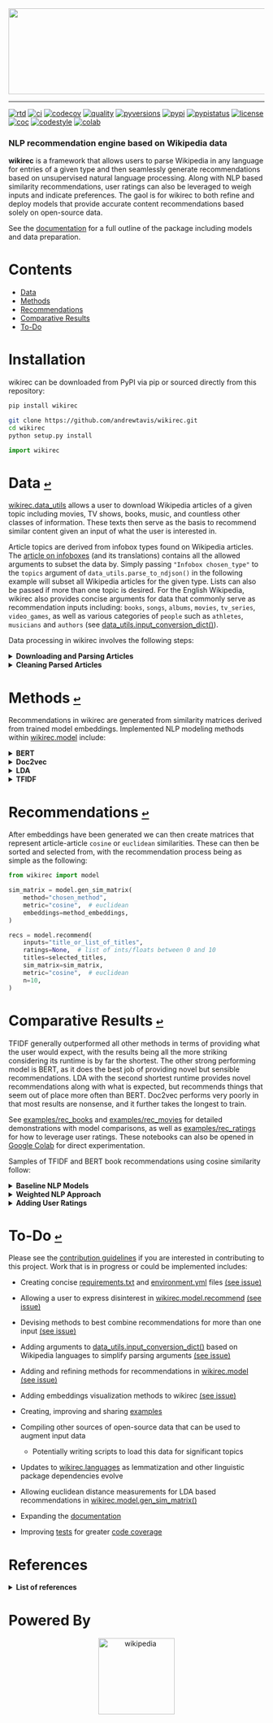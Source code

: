 <div align="center">
  <a href="https://github.com/andrewtavis/wikirec"><img src="https://raw.githubusercontent.com/andrewtavis/wikirec/main/resources/wikirec_logo_transparent.png" width="529" height="169"></a>
</div>

--------------------------------------

[![rtd](https://img.shields.io/readthedocs/wikirec.svg?logo=read-the-docs)](http://wikirec.readthedocs.io/en/latest/)
[![ci](https://img.shields.io/github/workflow/status/andrewtavis/wikirec/CI?logo=github)](https://github.com/andrewtavis/wikirec/actions?query=workflow%3ACI)
[![codecov](https://codecov.io/gh/andrewtavis/wikirec/branch/main/graphs/badge.svg)](https://codecov.io/gh/andrewtavis/wikirec)
[![quality](https://img.shields.io/codacy/grade/96812281c0a1488fbf6e1a09281b485f?logo=codacy)](https://app.codacy.com/gh/andrewtavis/wikirec/dashboard)
[![pyversions](https://img.shields.io/pypi/pyversions/wikirec.svg?logo=python&logoColor=FFD43B&color=306998)](https://pypi.org/project/wikirec/)
[![pypi](https://img.shields.io/pypi/v/wikirec.svg?color=4B8BBE)](https://pypi.org/project/wikirec/)
[![pypistatus](https://img.shields.io/pypi/status/wikirec.svg)](https://pypi.org/project/wikirec/)
[![license](https://img.shields.io/github/license/andrewtavis/wikirec.svg)](https://github.com/andrewtavis/wikirec/blob/main/LICENSE.txt)
[![coc](https://img.shields.io/badge/coc-Contributor%20Covenant-ff69b4.svg)](https://github.com/andrewtavis/wikirec/blob/main/.github/CODE_OF_CONDUCT.md)
[![codestyle](https://img.shields.io/badge/code%20style-black-000000.svg)](https://github.com/psf/black)
[![colab](https://img.shields.io/badge/%20-Open%20in%20Colab-097ABB.svg?logo=google-colab&color=097ABB&labelColor=525252)](https://colab.research.google.com/github/andrewtavis/wikirec)

### NLP recommendation engine based on Wikipedia data

**wikirec** is a framework that allows users to parse Wikipedia in any language for entries of a given type and then seamlessly generate recommendations based on unsupervised natural language processing. Along with NLP based similarity recommendations, user ratings can also be leveraged to weigh inputs and indicate preferences. The gaol is for wikirec to both refine and deploy models that provide accurate content recommendations based solely on open-source data.

See the [documentation](https://wikirec.readthedocs.io/en/latest/) for a full outline of the package including models and data preparation.

# **Contents**<a id="contents"></a>
- [Data](#data)
- [Methods](#methods)
- [Recommendations](#recommendations)
- [Comparative Results](#comparative-results)
- [To-Do](#to-do)

# Installation

wikirec can be downloaded from PyPI via pip or sourced directly from this repository:

```bash
pip install wikirec
```

```bash
git clone https://github.com/andrewtavis/wikirec.git
cd wikirec
python setup.py install
```

```python
import wikirec
```

# Data [`↩`](#contents) <a id="data"></a>

[wikirec.data_utils](https://github.com/andrewtavis/wikirec/blob/main/src/wikirec/data_utils.py) allows a user to download Wikipedia articles of a given topic including movies, TV shows, books, music, and countless other classes of information. These texts then serve as the basis to recommend similar content given an input of what the user is interested in.

Article topics are derived from infobox types found on Wikipedia articles. The [article on infoboxes](https://en.wikipedia.org/wiki/Wikipedia:List_of_infoboxes) (and its translations) contains all the allowed arguments to subset the data by. Simply passing `"Infobox chosen_type"` to the `topics` argument of `data_utils.parse_to_ndjson()` in the following example will subset all Wikipedia articles for the given type. Lists can also be passed if more than one topic is desired. For the English Wikipedia, wikirec also provides concise arguments for data that commonly serve as recommendation inputs including: `books`, `songs`, `albums`, `movies`, `tv_series`, `video_games`, as well as various categories of `people` such as `athletes`, `musicians` and `authors` (see [data_utils.input_conversion_dict()](https://github.com/andrewtavis/wikirec/blob/main/src/wikirec/data_utils.py)).

Data processing in wikirec involves the following steps:

<details><summary><strong>Downloading and Parsing Articles</strong></summary>
<p>

Downloading and parsing Wikipedia articles is as simple as:

```python
from wikirec import data_utils

# Downloads the most recent stable bz2 compressed English Wikipedia dump
files = data_utils.download_wiki(language="en", target_dir="./enwiki_dump")

# Produces an ndjson of all book articles on Wikipedia
data_utils.parse_to_ndjson(
    topics="books",  # ["books", "short_stories", "plays"]
    output_path="./enwiki_books.ndjson",
    input_dir="./enwiki_dump",
    limit=None,  # articles per file to find
    multicore=True,
    verbose=True,
)
```

The [examples](https://github.com/andrewtavis/wikirec/tree/main/examples) directory has a compressed copy of `enwiki_books.ndjson` for testing purposes.

<p>
</details>

<details><summary><strong>Cleaning Parsed Articles</strong></summary>
<p>

[wikirec.data_utils](https://github.com/andrewtavis/wikirec/blob/main/src/wikirec/data_utils.py) also provides a standardized multilingual cleaning process for the parsed articles. See [wikirec.languages](https://github.com/andrewtavis/wikirec/blob/main/src/wikirec/languages.py) for a full breakdown of what is available for each language. Generating a clean text corpus is achieved through the following:

```python
import json

with open("./enwiki_books.ndjson", "r") as f:
    books = [json.loads(l) for l in f]

titles = [b[0] for b in books]
texts = [b[1] for b in books]

text_corpus, selected_idxs = data_utils.clean(
    texts=texts,
    language="en",
    min_token_freq=5,  # 0 for Bert
    min_token_len=3,  # 0 for Bert
    min_tokens=50,
    max_token_index=-1,
    remove_stopwords=True,  # False for Bert
    verbose=True,
)

selected_titles = [titles[i] for i in selected_idxs]
```

From here `text_corpus` would be used to derive article similarities that are then used to make recommendations for any title found in `selected_titles`.

<p>
</details>

# Methods [`↩`](#contents) <a id="methods"></a>

Recommendations in wikirec are generated from similarity matrices derived from trained model embeddings. Implemented NLP modeling methods within [wikirec.model](https://github.com/andrewtavis/wikirec/blob/main/src/wikirec/model.py) include:

<details><summary><strong>BERT</strong></summary>
<p>

[Bidirectional Encoder Representations from Transformers](https://github.com/google-research/bert) derives representations of words based on NLP models ran over open source Wikipedia data. These representations are leveraged to derive article similarities that are then used to deliver recommendations.

wikirec uses [sentence-transformers](https://github.com/UKPLab/sentence-transformers) pretrained models. See their GitHub and [documentation](https://www.sbert.net/) for the available models.

```python
from wikirec import model

# Remove n-grams for BERT training
corpus_no_ngrams = [
    " ".join([t for t in text.split(" ") if "_" not in t]) for text in text_corpus
]

# We can pass kwargs for sentence_transformers.SentenceTransformer.encode
bert_embeddings = model.gen_embeddings(
        method="bert",
        corpus=corpus_no_ngrams,
        bert_st_model="xlm-r-bert-base-nli-stsb-mean-tokens",
        show_progress_bar=True,
        batch_size=32,
)
```

<p>
</details>

<details><summary><strong>Doc2vec</strong></summary>
<p>

A generalization of [Word2vec](https://en.wikipedia.org/wiki/Word2vec), Doc2vec is an NLP algorithm for deriving vector representations of documents from contextual word interrelations. These representations are then used as a baseline for recommendations.

```python
from wikirec import model

# We can pass kwargs for gensim.models.doc2vec.Doc2Vec
d2v_embeddings = model.gen_embeddings(
        method="doc2vec",
        corpus=text_corpus,
        vector_size=100,
        epochs=10,
        alpha=0.025,
)
```

<p>
</details>

<details><summary><strong>LDA</strong></summary>
<p>

[Latent Dirichlet Allocation](https://en.wikipedia.org/wiki/Latent_Dirichlet_allocation) is a generative statistical model that allows sets of observations to be explained by unobserved groups that explain why some parts of the data are similar. In the case of wikirec, Wikipedia articles are posited to be a mixture of a given number of topics, and the presence of each word in a text body comes from its relation to these derived topics. These topic-word relations are then used to determine article similarities and then make recommendations.

```python
from wikirec import model

# We can pass kwargs for gensim.models.ldamulticore.LdaMulticore
lda_embeddings = model.gen_embeddings(
        method="lda",
        corpus=text_corpus,  # automatically tokenized for LDA
        num_topics=50,
        passes=10,
        decay=0.5,
)
```

<p>
</details>

<details><summary><strong>TFIDF</strong></summary>
<p>

[Term Frequency Inverse Document Frequency](https://en.wikipedia.org/wiki/Tf%E2%80%93idf) is a numerical statistic that is intended to reflect how important a word is to a document in a collection or corpus. In case of wikirec, word importances are combined and compared to derive article similarities and thus provide recommendations.

```python
from wikirec import model

# We can pass kwargs for sklearn.feature_extraction.text.TfidfVectorizer
tfidf_embeddings = model.gen_embeddings(
        method="tfidf",
        corpus=text_corpus,
        max_features=None,
        norm="l2",
)
```

<p>
</details>

# Recommendations [`↩`](#contents) <a id="recommendations"></a>

After embeddings have been generated we can then create matrices that represent article-article `cosine` or `euclidean` similarities. These can then be sorted and selected from, with the recommendation process being as simple as the following:

```python
from wikirec import model

sim_matrix = model.gen_sim_matrix(
    method="chosen_method",
    metric="cosine",  # euclidean
    embeddings=method_embeddings,
)

recs = model.recommend(
    inputs="title_or_list_of_titles",
    ratings=None,  # list of ints/floats between 0 and 10
    titles=selected_titles,
    sim_matrix=sim_matrix,
    metric="cosine",  # euclidean
    n=10,
)
```

# Comparative Results [`↩`](#contents) <a id="comparative-results"></a>

TFIDF generally outperformed all other methods in terms of providing what the user would expect, with the results being all the more striking considering its runtime is by far the shortest. The other strong performing model is BERT, as it does the best job of providing novel but sensible recommendations. LDA with the second shortest runtime provides novel recommendations along with what is expected, but recommends things that seem out of place more often than BERT. Doc2vec performs very poorly in that most results are nonsense, and it further takes the longest to train.

See [examples/rec_books](https://github.com/andrewtavis/wikirec/blob/main/examples/rec_books.ipynb) and [examples/rec_movies](https://github.com/andrewtavis/wikirec/blob/main/examples/rec_movies.ipynb) for detailed demonstrations with model comparisons, as well as [examples/rec_ratings](https://github.com/andrewtavis/wikirec/blob/main/examples/rec_ratings.ipynb) for how to leverage user ratings. These notebooks can also be opened in [Google Colab](https://colab.research.google.com/github/andrewtavis/wikirec) for direct experimentation.

Samples of TFIDF and BERT book recommendations using cosine similarity follow:

<details><summary><strong>Baseline NLP Models</strong></summary>
<p>

Recommendations for single and multiple inputs follow:

```_output
-- TFIDF --

Harry Potter and the Philosopher's Stone recommendations:
[['Harry Potter and the Chamber of Secrets', 0.5974588223913879],
 ['Harry Potter and the Deathly Hallows', 0.5803045645372675],
 ['Harry Potter and the Goblet of Fire', 0.5752151957878091],
 ['Harry Potter and the Half-Blood Prince', 0.5673108963392828],
 ['Harry Potter and the Order of the Phoenix', 0.5662440277414937],
 ['The Magical Worlds of Harry Potter', 0.5098747039144682],
 ['Harry Potter and the Methods of Rationality', 0.5016950079654786],
 ['Harry Potter and the Prisoner of Azkaban', 0.4865186451505909],
 ['Fantastic Beasts and Where to Find Them', 0.4801163347125484],
 ['The Casual Vacancy', 0.44319508498475246]]

The Hobbit recommendations:
[['The History of The Hobbit', 0.7744692537347045],
 ['The Annotated Hobbit', 0.6474663216496771],
 ['Mr. Bliss', 0.5774314075304691],
 ['The Lord of the Rings', 0.5626569367072154],
 ['The Road to Middle-Earth', 0.5386365684368313],
 ['The Marvellous Land of Snergs', 0.5165174723722297],
 ['Tolkien: Maker of Middle-earth', 0.5062523572124091],
 ['The Letters of J. R. R. Tolkien', 0.489393850451095],
 ['The Tolkien Reader', 0.4862696945481724],
 ['J. R. R. Tolkien: A Biography', 0.4813258277958349]]

Harry Potter and the Philosopher's Stone and The Hobbit recommendations:
[['The History of The Hobbit', 0.4144937936077629],
 ['Harry Potter and the Chamber of Secrets', 0.34888387038976304],
 ['The Lord of the Rings', 0.3461664662907625],
 ['The Annotated Hobbit', 0.3431651523791515],
 ['Harry Potter and the Deathly Hallows', 0.3336208844683567],
 ['Harry Potter and the Goblet of Fire', 0.3323377108209634],
 ['Harry Potter and the Half-Blood Prince', 0.32972615751499673],
 ['Mr. Bliss', 0.3219122094772891],
 ['Harry Potter and the Order of the Phoenix', 0.3160426316664049],
 ['The Magical Worlds of Harry Potter', 0.30770960167033506]]

 -- BERT --

 Harry Potter and the Philosopher's Stone recommendations:
[['Harry Potter and the Prisoner of Azkaban', 0.8625375],
 ['Harry Potter and the Chamber of Secrets', 0.8557441],
 ['Harry Potter and the Half-Blood Prince', 0.8430752],
 ['Harry Potter and the Goblet of Fire', 0.8258302],
 ['The Magical Worlds of Harry Potter', 0.82496],
 ['A Bad Spell in Yurt', 0.82023925],
 ['Harry Potter and the Order of the Phoenix', 0.80546284],
 ['So You Want to Be a Wizard', 0.803981],
 ['The Weirdstone of Brisingamen', 0.8035261],
 ['Harry Potter and the Cursed Child', 0.79987496]]

 The Hobbit recommendations:
[['The Lord of the Rings', 0.8724792],
 ['Beast', 0.8283818],
 ['The Children of Húrin', 0.8261733],
 ['The Foundling and Other Tales of Prydain', 0.82471454],
 ['The Black Cauldron', 0.82060313],
 ['El Deafo', 0.8167627],
 ['The Little Grey Men', 0.8116319],
 ['The Woggle-Bug Book', 0.8109094],
 ['The Amazing Maurice and His Educated Rodents', 0.8089799],
 ['Dark Lord of Derkholm', 0.8068354]]

 Harry Potter and the Philosopher's Stone and The Hobbit recommendations:
[['The Weirdstone of Brisingamen', 0.79162943],
 ['Harry Potter and the Prisoner of Azkaban', 0.7681779],
 ['A Wizard of Earthsea', 0.7566709],
 ["The Magician's Nephew", 0.75540984],
 ["Merlin's Wood", 0.7530513],
 ['Harry Potter and the Half-Blood Prince', 0.7483348],
 ['Charmed Life', 0.74817574],
 ['The Borrowers Avenged', 0.7475477],
 ["The Inquisitor's Tale", 0.74703705],
 ['The Ghost of Thomas Kempe', 0.74537575]]
```

<p>
</details>

<details><summary><strong>Weighted NLP Approach</strong></summary>
<p>

Better results can be achieved by combining TFIDF and BERT:

```python
tfidf_weight = 0.35
bert_weight = 1.0 - tfidf_weight
bert_tfidf_sim_matrix = tfidf_weight * tfidf_sim_matrix + bert_weight * bert_sim_matrix
```

```_output
-- Weighted BERT and TFIDF --

 Harry Potter and the Philosopher's Stone recommendations:
[['Harry Potter and the Chamber of Secrets', 0.7653442323224594],
 ['Harry Potter and the Half-Blood Prince', 0.7465576592959889],
 ['Harry Potter and the Goblet of Fire', 0.7381149146065132],
 ['Harry Potter and the Prisoner of Azkaban', 0.7309308611870757],
 ['Harry Potter and the Order of the Phoenix', 0.7217362181392408],
 ['Harry Potter and the Deathly Hallows', 0.7181677376484684],
 ['The Magical Worlds of Harry Potter', 0.7146800943719254],
 ['Harry Potter and the Cursed Child', 0.6725872668915877],
 ['The Ickabog', 0.6218310147923186],
 ['Fantastic Beasts and Where to Find Them', 0.6161251907593163]]

 The Hobbit recommendations:
[['The History of The Hobbit', 0.78046806361336],
 ['The Lord of the Rings', 0.764041360399863],
 ['The Annotated Hobbit', 0.7444487700381719],
 ['The Marvellous Land of Snergs', 0.6904192459951058],
 ['The Children of Húrin', 0.6804096398917605],
 ['The Road to Middle-Earth', 0.6596135627601877],
 ['Mr. Bliss', 0.6543540064849226],
 ['The Silmarillion', 0.640755416461898],
 ['J. R. R. Tolkien: A Biography', 0.6391232063030203],
 ['Tolkien: Maker of Middle-earth', 0.6309609890944725]]

 Harry Potter and the Philosopher's Stone and The Hobbit recommendations:
[['Harry Potter and the Half-Blood Prince', 0.6018217616032179],
 ['Harry Potter and the Prisoner of Azkaban', 0.5989788027468591],
 ['The Magical Worlds of Harry Potter', 0.5909785871728664],
 ['Harry Potter and the Order of the Phoenix', 0.5889168038270771],
 ['The Lord of the Rings', 0.5881581367207107],
 ['Harry Potter and the Chamber of Secrets', 0.5868542056295735],
 ['Harry Potter and the Deathly Hallows', 0.5805140956814785],
 ['The Weirdstone of Brisingamen', 0.5725139741586933],
 ['The Children of Húrin', 0.5661655486061915],
 ['Harry Potter and the Goblet of Fire', 0.5653645423523244]]
```

<p>
</details>

<details><summary><strong>Adding User Ratings</strong></summary>
<p>

The `ratings` argument of [wikirec.model.recommend](https://github.com/andrewtavis/wikirec/blob/main/src/wikirec/model.py) allows users to weight recommendations according to their interests:

```python
model.recommend(
    inputs=[
        "Harry Potter and the Philosopher's Stone",
        "The Hobbit",
        "The Hunger Games",
    ],
    ratings=[7, 6, 9],
    titles=selected_titles,
    sim_matrix=bert_tfidf_sim_matrix,  # weighted BERT and TFIDF embeddings
    n=20,
    metric="cosine",
)
```

```_output
-- Weighted BERT and TFIDF With Ratings --

[['Mockingjay', 0.5847107027999907],
 ['Harry Potter and the Order of the Phoenix', 0.5846454899012506],
 ['The Lord of the Rings', 0.5758166462534925],
 ['Harry Potter and the Half-Blood Prince', 0.5677581220645922],
 ['Harry Potter and the Deathly Hallows', 0.5591667887082767],
 ['Harry Potter and the Prisoner of Azkaban', 0.5584267832698454],
 ['Catching Fire', 0.5582404750962344],
 ['Gregor and the Curse of the Warmbloods', 0.5527128074677247],
 ['Harry Potter and the Chamber of Secrets', 0.5524299731616052],
 ['The Weirdstone of Brisingamen', 0.5520358627555212],
 ['The Magical Worlds of Harry Potter', 0.5506942177737976],
 ['The Bone Season', 0.547984210564344],
 ['The Book of Three', 0.5459088891490478],
 ['Fantastic Beasts and Where to Find Them', 0.5443195045210549],
 ['The Marvellous Land of Snergs', 0.5398665287849369],
 ['A Wrinkle in Time', 0.5373739646822866],
 ['The Casual Vacancy', 0.5358385211606874],
 ['Harry Potter and the Goblet of Fire', 0.5346379229854734],
 ['The Children of Húrin', 0.5340832788476909],
 ['A Wizard of Earthsea', 0.5297755576425843]]
```

<p>
</details>

# To-Do [`↩`](#contents) <a id="to-do"></a>

Please see the [contribution guidelines](https://github.com/andrewtavis/wikirec/blob/main/.github/CONTRIBUTING.md) if you are interested in contributing to this project. Work that is in progress or could be implemented includes:

- Creating concise [requirements.txt](https://github.com/andrewtavis/wikirec/blob/main/requirements.txt) and [environment.yml](https://github.com/andrewtavis/wikirec/blob/main/environment.yml) files [(see issue)](https://github.com/andrewtavis/wikirec/issues/37)

- Allowing a user to express disinterest in [wikirec.model.recommend](https://github.com/andrewtavis/wikirec/blob/main/src/wikirec/model.py) [(see issue)](https://github.com/andrewtavis/wikirec/issues/33)

- Devising methods to best combine recommendations for more than one input [(see issue)](https://github.com/andrewtavis/wikirec/issues/32)

- Adding arguments to [data_utils.input_conversion_dict()](https://github.com/andrewtavis/wikirec/blob/main/src/wikirec/data_utils.py) based on Wikipedia languages to simplify parsing arguments [(see issue)](https://github.com/andrewtavis/wikirec/issues/34)

- Adding and refining methods for recommendations in [wikirec.model](https://github.com/andrewtavis/wikirec/blob/main/src/wikirec/model.py) [(see issue)](https://github.com/andrewtavis/wikirec/issues/31)

- Adding embeddings visualization methods to wikirec [(see issue)](https://github.com/andrewtavis/wikirec/issues/35)

- Creating, improving and sharing [examples](https://github.com/andrewtavis/wikirec/tree/main/examples)

- Compiling other sources of open-source data that can be used to augment input data
  - Potentially writing scripts to load this data for significant topics

- Updates to [wikirec.languages](https://github.com/andrewtavis/wikirec/blob/main/src/wikirec/languages.py) as lemmatization and other linguistic package dependencies evolve

- Allowing euclidean distance measurements for LDA based recommendations in [wikirec.model.gen_sim_matrix()](https://github.com/andrewtavis/wikirec/blob/main/src/wikirec/model.py)

- Expanding the [documentation](https://wikirec.readthedocs.io/en/latest/)

- Improving [tests](https://github.com/andrewtavis/wikirec/tree/main/tests) for greater [code coverage](https://codecov.io/gh/andrewtavis/wikirec)

# References
<details><summary><strong>List of references</strong></summary>
<p>

- https://towardsdatascience.com/building-a-recommendation-system-using-neural-network-embeddings-1ef92e5c80c9

- https://towardsdatascience.com/wikipedia-data-science-working-with-the-worlds-largest-encyclopedia-c08efbac5f5c

</p>
</details>

# Powered By

<div align="center">
  <a href="https://www.wikipedia.org/"><img height="150" src="https://raw.githubusercontent.com/andrewtavis/wikirec/master/resources/gh_images/wikipedia_logo.png" alt="wikipedia"></a>
</div>
